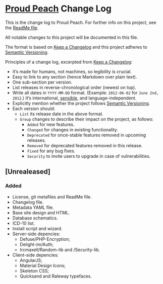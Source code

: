 # [Proud Peach](https://github.com/Nereare/proud-peach) Change Log

This is the change log to Proud Peach. For further info on this project, see the [ReadMe file](https://github.com/Nereare/proud-peach/blob/master/readme.md).

All notable changes to this project will be documented in this file.

The format is based on [Keep a Changelog](http://keepachangelog.com/) and this project adheres to [Semantic Versioning](http://semver.org/).

Principles of a change log, excerpted from [Keep a Changelog](http://keepachangelog.com/):

 * It’s made for humans, not machines, so legibility is crucial.
 * Easy to link to any section (hence Markdown over plain text).
 * One sub-section per version.
 * List releases in reverse-chronological order (newest on top).
 * Write all dates in `YYYY-MM-DD` format. (Example: `2012-06-02` for `June 2nd, 2012`.) It’s international, [sensible](http://xkcd.com/1179/), and language-independent.
 * Explicitly mention whether the project follows [Semantic Versioning](http://semver.org/).
 * Each version should:
   * `List` its release date in the above format.
   * `Group` changes to describe their impact on the project, as follows:
     * `Added` for new features.
     * `Changed` for changes in existing functionality.
     * `Deprecated` for once-stable features removed in upcoming releases.
     * `Removed` for deprecated features removed in this release.
     * `Fixed` for any bug fixes.
     * `Security` to invite users to upgrade in case of vulnerabilities.

## [Unrealeased]

### Added

 * License, git metafiles and ReadMe file.
 * Changelog file.
 * Metadata YAML file.
 * Base site design and HTML.
 * Database schematics.
 * ICD-10 list.
 * Install script and wizard.
 * Server-side depencies:
   * Defuse/PHP-Encryption;
   * Delight-im/Auth;
   * Ircmaxell/Random-lib and /Security-lib.
 * Client-side depencies:
   * AngularJS;
   * Material Design Icons;
   * Skeleton CSS;
   * Quicksand and Raleway typefaces.
